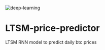 ![deep-learning](https://user-images.githubusercontent.com/75221323/119866684-ad0b0900-bee2-11eb-8a30-17e0b897f792.jpg)

# LTSM-price-predictor
LTSM RNN model to predict daily btc prices

